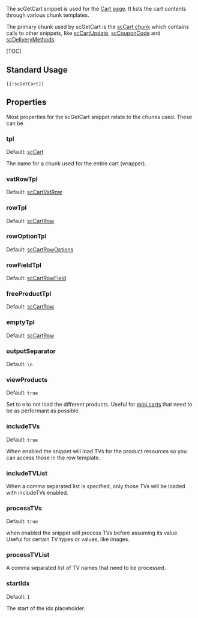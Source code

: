 The scGetCart snippet is used for the [Cart page](../Frontend/Cart). It lists the cart contents through various chunk templates. 

The primary chunk used by scGetCart is the [scCart chunk](../Chunks/scCart) which contains calls to other snippets, like [scCartUpdate](scCartUpdate), [scCouponCode](scCouponCode) and [scDeliveryMethods](scDeliveryMethods). 

[TOC]

## Standard Usage

````
[[!scGetCart]]
````

## Properties

Most properties for the scGetCart snippet relate to the chunks used. These can be 

### tpl

Default: [scCart](../Chunks/scCart)

The name for a chunk used for the entire cart (wrapper). 

### vatRowTpl

Default: [scCartVatRow](../Chunks/scCartVatRow)

### rowTpl

Default: [scCartRow](../Chunks/scCartRow)

### rowOptionTpl

Default: [scCartRowOptions](../Chunks/scCartRowOptions)

### rowFieldTpl

Default: [scCartRowField](../Chunks/scCartRowField)

### freeProductTpl

Default: [scCartRow](../Chunks/scCartRow)

### emptyTpl

Default: [scCartRow](../Chunks/scCartRow)

### outputSeparator

Default: `\n`

### viewProducts

Default: `true`

Set to `0` to not load the different products. Useful for [mini carts](../Tutorials/Small_Cart_View) that need to be as performant as possible. 

### includeTVs

Default: `true`

When enabled the snippet will load TVs for the product resources so you can access those in the row template. 

### includeTVList

When a comma separated list is specified, only those TVs will be loaded with includeTVs enabled. 

### processTVs

Default: `true`

when enabled the snippet will process TVs before assuming its value. Useful for certain TV types or values, like images. 

### processTVList

A comma separated list of TV names that need to be processed. 

### startIdx

Default: `1`

The start of the idx placeholder. 
